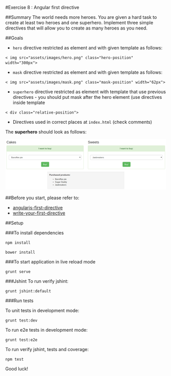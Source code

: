 #Exercise 8 : Angular first directive

##Summary
The world needs more heroes. You are given a hard task to create at least two heroes and one superhero. Implement three simple directives that will allow you to create as many heroes as you need.

##Goals

* `hero` directive restricted as element and with given template as follows: 

```
< img src="assets/images/hero.png" class="hero-position" width="300px">
```
* `mask` directive restricted as element and with given template as follows: 

```
< img src="assets/images/mask.png" class="mask-position" width="62px">
```
* `superhero` directive restricted as element with template that use previous directives  - you should put mask after the hero element (use directives inside
 template 

 ```
 < div class="relative-position">
  ```
* Directives used in correct places at `index.html` (check comments)

The **superhero** should look as follows:

![alt text](app/assets/example.png "Superhero")

##Before you start, please refer to:
* [angularjs-first-directive](https://egghead.io/lessons/angularjs-first-directive)
* [write-your-first-directive](https://egghead.io/lessons/write-your-first-directive)

##Setup
 
###To install dependencies 

```
npm install
```

```
bower install
```

###To start application in live reload mode

    grunt serve
    
###Jshint
To run verify jshint:
    
    grunt jshint:default

###Run tests

To unit tests in development mode:
    
    grunt test:dev
    
To run e2e tests in development mode:

    grunt test:e2e

To run verify jshint, tests and coverage:

    npm test

Good luck!
